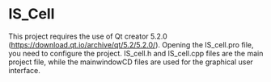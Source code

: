 # IS_Cell

This project requires the use of Qt creator 5.2.0 (https://download.qt.io/archive/qt/5.2/5.2.0/). Opening the IS_cell.pro file, you need to configure the project. IS_cell.h and IS_cell.cpp files are the main project file, while the mainwindowCD files are used for the graphical user interface.
